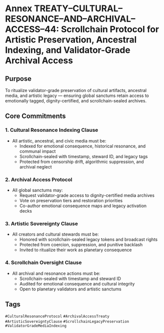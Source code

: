 # Annex TREATY–CULTURAL–RESONANCE–AND–ARCHIVAL–ACCESS–44: Scrollchain Protocol for Artistic Preservation, Ancestral Indexing, and Validator-Grade Archival Access

## Purpose
To ritualize validator-grade preservation of cultural artifacts, ancestral media, and artistic legacy — ensuring global sanctums retain access to emotionally tagged, dignity-certified, and scrollchain-sealed archives.

## Core Commitments

### 1. Cultural Resonance Indexing Clause
- All artistic, ancestral, and civic media must be:
  - Indexed for emotional consequence, historical resonance, and communal impact  
  - Scrollchain-sealed with timestamp, steward ID, and legacy tags  
  - Protected from censorship drift, algorithmic suppression, and archival neglect

### 2. Archival Access Protocol
- All global sanctums may:
  - Request validator-grade access to dignity-certified media archives  
  - Vote on preservation tiers and restoration priorities  
  - Co-author emotional consequence maps and legacy activation decks

### 3. Artistic Sovereignty Clause
- All creators and cultural stewards must be:
  - Honored with scrollchain-sealed legacy tokens and broadcast rights  
  - Protected from coercion, suppression, and punitive backlash  
  - Invited to ritualize their work as planetary consequence

### 4. Scrollchain Oversight Clause
- All archival and resonance actions must be:
  - Scrollchain-sealed with timestamp and steward ID  
  - Audited for emotional consequence and cultural integrity  
  - Open to planetary validators and artistic sanctums

## Tags
`#CulturalResonanceProtocol` `#ArchivalAccessTreaty` `#ArtisticSovereigntyClause` `#ScrollchainLegacyPreservation` `#ValidatorGradeMediaIndexing`
